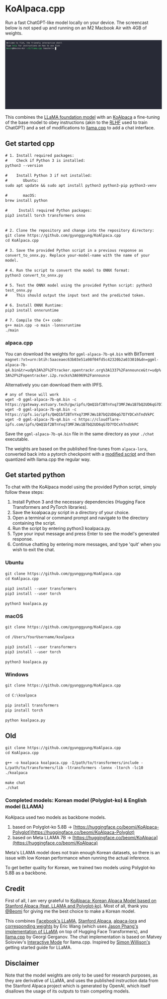 # KoAlpaca.cpp

Run a fast ChatGPT-like model locally on your device. The screencast below is not sped up and running on an M2 Macbook Air with 4GB of weights. 


[![asciicast](screencast.gif)](https://asciinema.org/a/dfJ8QXZ4u978Ona59LPEldtKK)


This combines the [LLaMA foundation model](https://github.com/facebookresearch/llama) with an [KoAlpaca](https://github.com/Beomi/KoAlpaca) a fine-tuning of the base model to obey instructions (akin to the [RLHF](https://huggingface.co/blog/rlhf) used to train ChatGPT) and a set of modifications to [llama.cpp](https://github.com/ggerganov/llama.cpp) to add a chat interface. 

## Get started cpp
```
# 1. Install required packages:
#    Check if Python 3 is installed: 
python3 --version

#    Install Python 3 if not installed:
#    	Ubuntu: 
sudo apt update && sudo apt install python3 python3-pip python3-venv

#    	macOS: 
brew install python

#     Install required Python packages: 
pip3 install torch transformers onnx


# 2. Clone the repository and change into the repository directory:
git clone https://github.com/gyunggyung/KoAlpaca.cpp
cd KoAlpaca.cpp

# 3. Save the provided Python script in a previous response as convert_to_onnx.py. Replace your-model-name with the name of your model.

# 4. Run the script to convert the model to ONNX format: 
python3 convert_to_onnx.py

# 5. Test the ONNX model using the provided Python script: python3 test_onnx.py
#    This should output the input text and the predicted token.

# 6. Install ONNX Runtime: 
pip3 install onnxruntime

# 7. Compile the C++ code:
g++ main.cpp -o main -lonnxruntime
./main
```

### alpaca.cpp

You can download the weights for `ggml-alpaca-7b-q4.bin` with BitTorrent `magnet:?xt=urn:btih:5aaceaec63b03e51a98f04fd5c42320b2a033010&dn=ggml-alpaca-7b-q4.bin&tr=udp%3A%2F%2Ftracker.opentrackr.org%3A1337%2Fannounce&tr=udp%3A%2F%2Fopentracker.i2p.rocks%3A6969%2Fannounce`


Alternatively you can download them with IPFS.

```
# any of these will work
wget -O ggml-alpaca-7b-q4.bin -c https://gateway.estuary.tech/gw/ipfs/QmQ1bf2BTnYxq73MFJWu1B7bQ2UD6qG7D7YDCxhTndVkPC
wget -O ggml-alpaca-7b-q4.bin -c https://ipfs.io/ipfs/QmQ1bf2BTnYxq73MFJWu1B7bQ2UD6qG7D7YDCxhTndVkPC
wget -O ggml-alpaca-7b-q4.bin -c https://cloudflare-ipfs.com/ipfs/QmQ1bf2BTnYxq73MFJWu1B7bQ2UD6qG7D7YDCxhTndVkPC
```

Save the `ggml-alpaca-7b-q4.bin` file in the same directory as your `./chat` executable. 

The weights are based on the published fine-tunes from `alpaca-lora`, converted back into a pytorch checkpoint with a [modified script](https://github.com/tloen/alpaca-lora/pull/19) and then quantized with llama.cpp the regular way. 


## Get started python
To chat with the KoAlpaca model using the provided Python script, simply follow these steps:
1. Install Python 3 and the necessary dependencies (Hugging Face Transformers and PyTorch libraries).
2. Save the koalpaca.py script in a directory of your choice.
3. Open a terminal or command prompt and navigate to the directory containing the script.
4. Run the script by entering python3 koalpaca.py.
5. Type your input message and press Enter to see the model's generated response.
6. Continue chatting by entering more messages, and type 'quit' when you wish to exit the chat.

### Ubuntu

```
git clone https://github.com/gyunggyung/KoAlpaca.cpp
cd KoAlpaca.cpp

pip3 install --user transformers
pip3 install --user torch

python3 koalpaca.py
```

### macOS
```
git clone https://github.com/gyunggyung/KoAlpaca.cpp

cd /Users/YourUsername/koalpaca

pip3 install --user transformers
pip3 install --user torch

python3 koalpaca.py
```

### Windows
```
git clone https://github.com/gyunggyung/KoAlpaca.cpp

cd C:\koalpaca

pip install transformers
pip install torch

python koalpaca.py
```


## Old
```
git clone https://github.com/gyunggyung/KoAlpaca.cpp
cd KoAlpaca.cpp

g++ -o koalpaca koalpaca.cpp -I/path/to/transformers/include -L/path/to/transformers/lib -ltransformers -lonnx -ltorch -lc10
./koalpaca

make chat
./chat
```


### Completed models: Korean model (Polyglot-ko) & English model (LLAMA)

KoAlpaca used two models as backbone models.

1. based on Polyglot-ko 5.8B -> [https://huggingface.co/beomi/KoAlpaca-Polyglot](https://huggingface.co/beomi/KoAlpaca-Polyglot)
2. based on Meta LLAMA 7B -> [https://huggingface.co/beomi/KoAlpaca](https://huggingface.co/beomi/KoAlpaca)

Meta's LLAMA model does not train enough Korean datasets, so there is an issue with low Korean performance when running the actual inference.

To get better quality for Korean, we trained two models using Polyglot-ko 5.8B as a backbone.


## Credit

First of all, I am very grateful to [KoAlpaca: Korean Alpaca Model based on Stanford Alpaca (feat. LLAMA and Polyglot-ko)](https://github.com/Beomi/KoAlpaca). Most of all, thank you [@Beomi](https://github.com/Beomi) for giving me the best choice to make a Korean model.

This combines [Facebook's LLaMA](https://github.com/facebookresearch/llama), [Stanford Alpaca](https://crfm.stanford.edu/2023/03/13/alpaca.html), [alpaca-lora](https://github.com/tloen/alpaca-lora) and [corresponding weights](https://huggingface.co/tloen/alpaca-lora-7b/tree/main) by Eric Wang (which uses [Jason Phang's implementation of LLaMA](https://github.com/huggingface/transformers/pull/21955) on top of Hugging Face Transformers), and [llama.cpp](https://github.com/ggerganov/llama.cpp) by Georgi Gerganov. The chat implementation is based on Matvey Soloviev's [Interactive Mode](https://github.com/ggerganov/llama.cpp/pull/61) for llama.cpp. Inspired by [Simon Willison's](https://til.simonwillison.net/llms/llama-7b-m2) getting started guide for LLaMA.


## Disclaimer

Note that the model weights are only to be used for research purposes, as they are derivative of LLaMA, and uses the published instruction data from the Stanford Alpaca project which is generated by OpenAI, which itself disallows the usage of its outputs to train competing models. 


